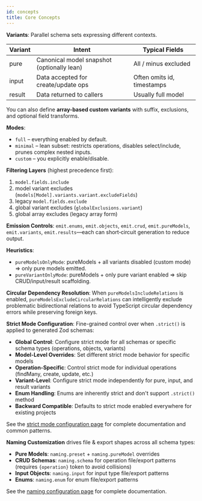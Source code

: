 ```yaml
---
id: concepts
title: Core Concepts
---
```


**Variants**: Parallel schema sets expressing different contexts.

| Variant | Intent                                     | Typical Fields             |
| ------- | ------------------------------------------ | -------------------------- |
| pure    | Canonical model snapshot (optionally lean) | All / minus excluded       |
| input   | Data accepted for create/update ops        | Often omits id, timestamps |
| result  | Data returned to callers                   | Usually full model         |

You can also define **array-based custom variants** with suffix, exclusions, and optional field transforms.

**Modes**:

- `full` – everything enabled by default.
- `minimal` – lean subset: restricts operations, disables select/include, prunes complex nested inputs.
- `custom` – you explicitly enable/disable.

**Filtering Layers** (highest precedence first):

1. `model.fields.include`
2. model variant excludes (`models[Model].variants.variant.excludeFields`)
3. legacy `model.fields.exclude`
4. global variant excludes (`globalExclusions.variant`)
5. global array excludes (legacy array form)

**Emission Controls**: `emit.enums`, `emit.objects`, `emit.crud`, `emit.pureModels`, `emit.variants`, `emit.results`—each can short‑circuit generation to reduce output.

**Heuristics**:

- `pureModelsOnlyMode`: pureModels + all variants disabled (custom mode) ⇒ only pure models emitted.
- `pureVariantOnlyMode`: pureModels + only pure variant enabled ⇒ skip CRUD/input/result scaffolding.

**Circular Dependency Resolution**: When `pureModelsIncludeRelations` is enabled, `pureModelsExcludeCircularRelations` can intelligently exclude problematic bidirectional relations to avoid TypeScript circular dependency errors while preserving foreign keys.

**Strict Mode Configuration**: Fine-grained control over when `.strict()` is applied to generated Zod schemas:

- **Global Control**: Configure strict mode for all schemas or specific schema types (operations, objects, variants)
- **Model-Level Overrides**: Set different strict mode behavior for specific models
- **Operation-Specific**: Control strict mode for individual operations (findMany, create, update, etc.)
- **Variant-Level**: Configure strict mode independently for pure, input, and result variants
- **Enum Handling**: Enums are inherently strict and don't support `.strict()` method
- **Backward Compatible**: Defaults to strict mode enabled everywhere for existing projects

See the [strict mode configuration page](/docs/config/strict-mode) for complete documentation and common patterns.

**Naming Customization** drives file & export shapes across all schema types:
- **Pure Models**: `naming.preset` + `naming.pureModel` overrides
- **CRUD Schemas**: `naming.schema` for operation file/export patterns (requires `{operation}` token to avoid collisions)
- **Input Objects**: `naming.input` for input type file/export patterns
- **Enums**: `naming.enum` for enum file/export patterns

See the [naming configuration page](/docs/config/naming) for complete documentation.

